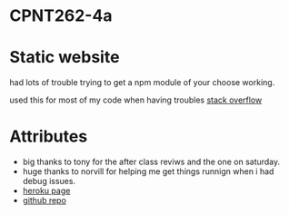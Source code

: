 # CPNT262-4a
# Static website


had lots of trouble trying to get a npm module of your choose working.

used this for most of my code when having troubles [stack overflow](https://stackoverflow.com/)



# Attributes 
* big thanks to tony for the after class reviws and the one on saturday. 
* huge thanks to norvill for helping me get things runnign when i had debug issues. 
* [heroku page](https://cpnt2624a.herokuapp.com/)
* [github repo](https://github.com/michaelhintz16/CPNT262-4a)
